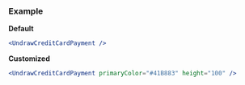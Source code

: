 ### Example

**Default**
```jsx
<UndrawCreditCardPayment />
```

**Customized**
```jsx
<UndrawCreditCardPayment primaryColor="#41B883" height="100" />
```
